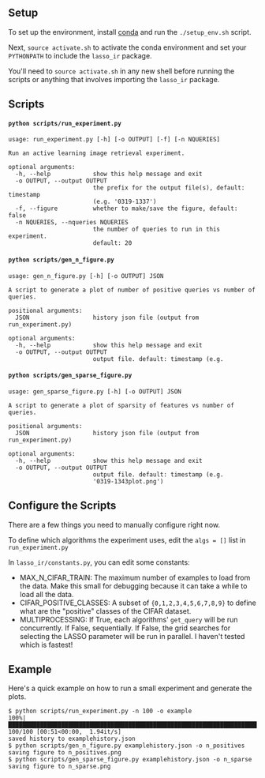 

## Setup

To set up the environment, install [conda](https://conda.io/docs/user-guide/install/index.html) and run the `./setup_env.sh` script.

Next, `source activate.sh` to activate the conda environment and set your `PYTHONPATH` to include the `lasso_ir` package.

You'll need to `source activate.sh` in any new shell before running the scripts or anything that involves importing the `lasso_ir` package.

## Scripts

#### `python scripts/run_experiment.py`

```
usage: run_experiment.py [-h] [-o OUTPUT] [-f] [-n NQUERIES]

Run an active learning image retrieval experiment.

optional arguments:
  -h, --help            show this help message and exit
  -o OUTPUT, --output OUTPUT
                        the prefix for the output file(s), default: timestamp
                        (e.g. '0319-1337')
  -f, --figure          whether to make/save the figure, default: false
  -n NQUERIES, --nqueries NQUERIES
                        the number of queries to run in this experiment.
                        default: 20
```

#### `python scripts/gen_n_figure.py`

```
usage: gen_n_figure.py [-h] [-o OUTPUT] JSON

A script to generate a plot of number of positive queries vs number of
queries.

positional arguments:
  JSON                  history json file (output from run_experiment.py)

optional arguments:
  -h, --help            show this help message and exit
  -o OUTPUT, --output OUTPUT
                        output file. default: timestamp (e.g.
```

#### `python scripts/gen_sparse_figure.py` 

```
usage: gen_sparse_figure.py [-h] [-o OUTPUT] JSON

A script to generate a plot of sparsity of features vs number of queries.

positional arguments:
  JSON                  history json file (output from run_experiment.py)

optional arguments:
  -h, --help            show this help message and exit
  -o OUTPUT, --output OUTPUT
                        output file. default: timestamp (e.g.
                        '0319-1343plot.png')
```

## Configure the Scripts

There are a few things you need to manually configure right now.

To define which algorithms the experiment uses, edit the `algs = []` list in `run_experiment.py`

In `lasso_ir/constants.py`, you can edit some constants:

 - MAX_N_CIFAR_TRAIN: The maximum number of examples to load from the data.  Make this small for debugging because it can take a while to load all the data.
 - CIFAR_POSITIVE_CLASSES: A subset of `{0,1,2,3,4,5,6,7,8,9}` to define what are the "positive" classes of the CIFAR dataset.
 - MULTIPROCESSING: If True, each algorithms' `get_query` will be run concurrently. If False, sequentially. If False, the grid searches for selecting the LASSO parameter will be run in parallel. I haven't tested which is fastest!

## Example

Here's a quick example on how to run a small experiment and generate the plots.

```
$ python scripts/run_experiment.py -n 100 -o example
100%|████████████████████████████████████████████████████████████████████████████████████████████████████████████████████████████████████████████████| 100/100 [00:51<00:00,  1.94it/s]
saved history to examplehistory.json
$ python scripts/gen_n_figure.py examplehistory.json -o n_positives
saving figure to n_positives.png
$ python scripts/gen_sparse_figure.py examplehistory.json -o n_sparse
saving figure to n_sparse.png
```

